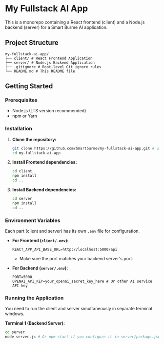 # My Fullstack AI App

This is a monorepo containing a React frontend (client) and a Node.js backend (server) for a Smart Burme AI application.

## Project Structure
```
my-fullstack-ai-app/
├── client/ # React Frontend Application
├── server/ # Node.js Backend Application
├── .gitignore # Root-level Git ignore rules
└── README.md # This README file
```
## Getting Started

### Prerequisites

*   Node.js (LTS version recommended)
*   npm or Yarn

### Installation

1.  **Clone the repository:**
    ```bash
    git clone https://github.com/Smartburme/my-fullstack-ai-app.git # သင်၏ Repo URL
    cd my-fullstack-ai-app
    ```

2.  **Install Frontend dependencies:**
    ```bash
    cd client
    npm install
    cd ..
    ```

3.  **Install Backend dependencies:**
    ```bash
    cd server
    npm install
    cd ..
    ```

### Environment Variables

Each part (client and server) has its own `.env` file for configuration.

*   **For Frontend (`client/.env`):**
    ```
    REACT_APP_API_BASE_URL=http://localhost:5000/api
    ```
    *   Make sure the port matches your backend server's port.

*   **For Backend (`server/.env`):**
    ```
    PORT=5000
    OPENAI_API_KEY=your_openai_secret_key_here # Or other AI service API key
    ```

### Running the Application

You need to run the client and server simultaneously in separate terminal windows.

**Terminal 1 (Backend Server):**
```bash
cd server
node server.js # Or npm start if you configure it in server/package.json

